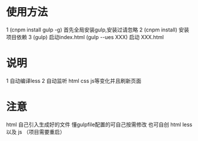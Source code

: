 # 使用方法
1 (cnpm install gulp -g) 首先全局安装gulp,安装过请忽略
2 (cnpm install) 安装项目依赖
3 (gulp) 启动index.html 
    (gulp --ues XXX) 启动 XXX.html 

# 说明
1 自动编译less 
2 自动监听 html css js等变化并且刷新页面

# 注意
  html 自己引入生成好的文件 懂gulpfile配置的可自己按需修改
  也可自创 html less 以及 js （项目需要重启）
